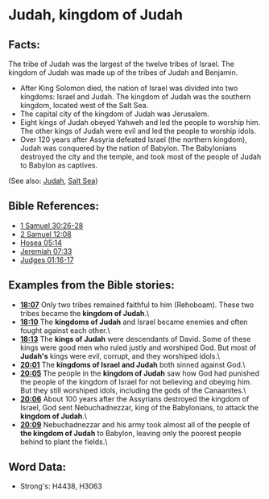 # Judah, kingdom of Judah #

## Facts: ##

The tribe of Judah was the largest of the twelve tribes of Israel. The kingdom of Judah was made up of the tribes of Judah and Benjamin. 

* After King Solomon died, the nation of Israel was divided into two kingdoms: Israel and Judah. The kingdom of Judah was the southern kingdom, located west of the Salt Sea. 
* The capital city of the kingdom of Judah was Jerusalem.
* Eight kings of Judah obeyed Yahweh and led the people to worship him. The other kings of Judah were evil and led the people to worship idols.
* Over 120 years after Assyria defeated Israel (the northern kingdom), Judah was conquered by the nation of Babylon. The Babylonians destroyed the city and the temple, and took most of the people of Judah to Babylon as captives.

(See also: [Judah](../names/judah.md), [Salt Sea](../names/saltsea.md))

## Bible References: ##

* [1 Samuel 30:26-28](rc://en/tn/help/1sa/30/26)
* [2 Samuel 12:08](rc://en/tn/help/2sa/12/08)
* [Hosea 05:14](rc://en/tn/help/hos/05/14)
* [Jeremiah 07:33](rc://en/tn/help/jer/07/33)
* [Judges 01:16-17](rc://en/tn/help/jdg/01/16)

## Examples from the Bible stories: ##

* __[18:07](rc://en/tn/help/obs/18/07)__ Only two tribes remained faithful to him (Rehoboam). These two tribes became the __kingdom of Judah__.\\
* __[18:10](rc://en/tn/help/obs/18/10)__ The __kingdoms of Judah__ and Israel became enemies and often fought against each other.\\
* __[18:13](rc://en/tn/help/obs/18/13)__ The __kings of Judah__ were descendants of David. Some of these kings were good men who ruled justly and worshiped God. But most of __Judah's__ kings were evil, corrupt, and they worshiped idols.\\
* __[20:01](rc://en/tn/help/obs/20/01)__ The __kingdoms of Israel and Judah__ both sinned against God.\\
* __[20:05](rc://en/tn/help/obs/20/05)__ The people in the __kingdom of Judah__ saw how God had punished the people of the kingdom of Israel for not believing and obeying him. But they still worshiped idols, including the gods of the Canaanites.\\
* __[20:06](rc://en/tn/help/obs/20/06)__ About 100 years after the Assyrians destroyed the kingdom of Israel, God sent Nebuchadnezzar, king of the Babylonians, to attack the __kingdom of Judah__.\\
* __[20:09](rc://en/tn/help/obs/20/09)__ Nebuchadnezzar and his army took almost all of the people of __the kingdom of Judah__ to Babylon, leaving only the poorest people behind to plant the fields.\\

## Word Data: ##

* Strong's: H4438, H3063
